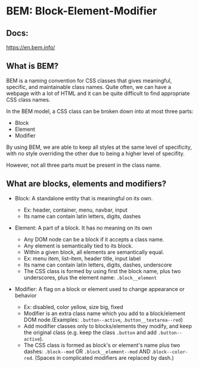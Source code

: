 # BEM: Block-Element-Modifier

## Docs:
https://en.bem.info/


## What is BEM?

BEM is a naming convention for CSS classes that gives meaningful, specific, and maintainable class names. 
Quite often, we can have a webpage with a lot of HTML and it can be quite difficult to find appropriate CSS class names.

In the BEM model, a CSS class can be broken down into at most three parts:
* Block
* Element
* Modifier

By using BEM, we are able to keep all styles at the same level of specificity, with no style overriding the other due to being a higher level of specifity.


However, not all three parts must be present in the class name.


















## What are blocks, elements and modifiers?


- Block: A standalone entity that is meaningful on its own. 
    * Ex: header, container, menu, navbar, input
    * Its name can contain latin letters, digits, dashes


- Element: A part of a block. It has no meaning on its own 
    * Any DOM node can be a block if it accepts a class name. 
    * Any element is semantically tied to its block.
    * Within a given block, all elements are semantically equal.
    * Ex: menu item, list-item, header title, input label
    * Its name can contain latin letters, digits, dashes, underscore
    * The CSS class is formed by using first the block name, plus two underscores, plus the element name: `.block__element`


- Modifier: A flag on a block or element used to change appearance or behavior
    * Ex: disabled, color yellow, size big, fixed
    * Modifier is an extra class name which you add to a block/element DOM node.(Examples: `.button--active`, .`button__textarea--red`)
    * Add modifier classes only to blocks/elements they modify, and keep the original class (e.g. keep the class `.button` and add `.button--active`).
    * The CSS class is formed as block's or element's name plus two dashes: `.block--mod` OR `.block__element--mod` AND .`block--color-red`. (Spaces in complicated modifiers are replaced by dash.)
